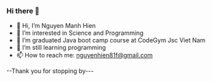 ### Hi there 👋

- 👋 Hi, I’m Nguyen Manh Hien
- 👀 I’m interested in Science and Programming
- 🌱 I’m graduated Java boot camp course at CodeGym Jsc Viet Nam
- 🌱 I’m still learning programming 
- 📫 How to reach me: nguyenhien81f@gmail.com

--Thank you for stopping by---
